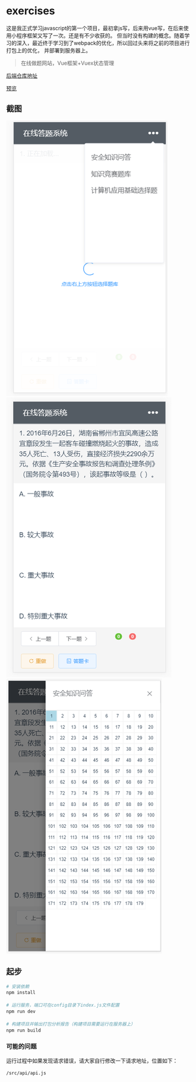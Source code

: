 # exercises
这是我正式学习javascript的第一个项目，最初拿js写，后来用vue写，在后来使用小程序框架又写了一次。还是有不少收获的。
但当时没有构建的概念。随着学习的深入，最近终于学习到了webpack的优化，所以回过头来将之前的项目进行打包上的优化，
并部署到服务器上。

> 在线做题网站，Vue框架+Vuex状态管理

[后端仓库地址](https://github.com/1446445040/onlineExercisesServer)

[预览](http://app.biubiubius.com:8001)

## 截图
![加载](./screenshots/加载.png)
![界面](./screenshots/界面.png)
![答题卡](./screenshots/答题卡.png)

## 起步

``` bash
# 安装依赖
npm install

# 运行服务，端口可在config目录下index.js文件配置
npm run dev

# 构建项目并输出打包分析报告（构建项目需要运行在服务器上）
npm run build

```

### 可能的问题
运行过程中如果发现请求错误，请大家自行修改一下请求地址，位置如下：

 ```/src/api/api.js```
